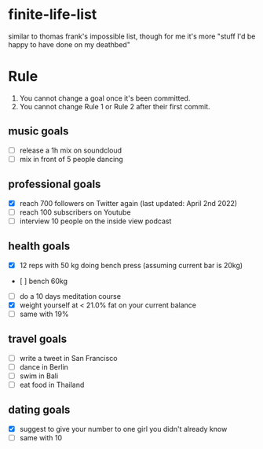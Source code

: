 # finite-life-list

similar to thomas frank's impossible list, though for me it's more "stuff I'd be happy to have done on my deathbed"

# Rule

1. You cannot change a goal once it's been committed.
2. You cannot change Rule 1 or Rule 2 after their first commit.

## music goals

- [ ] release a 1h mix on soundcloud 
- [ ] mix in front of 5 people dancing

## professional goals

- [X] reach 700 followers on Twitter again (last updated: April 2nd 2022)
- [ ] reach 100 subscribers on Youtube
- [ ] interview 10 people on the inside view podcast

## health goals

- [X] 12 reps with 50 kg doing bench press (assuming current bar is 20kg)
- [ ] bench 60kg
- [ ] do a 10 days meditation course
- [X] weight yourself at < 21.0% fat on your current balance
- [ ] same with 19%

## travel goals
- [ ] write a tweet in San Francisco
- [ ] dance in Berlin
- [ ] swim in Bali
- [ ] eat food in Thailand

## dating goals
- [X] suggest to give your number to one girl you didn't already know
- [ ] same with 10
